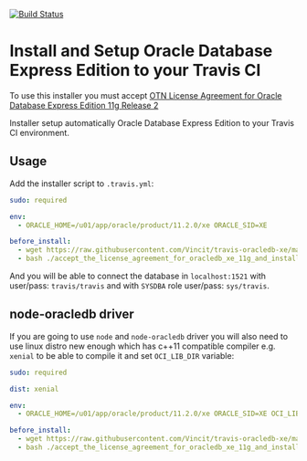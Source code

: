 [![Build Status](https://travis-ci.org/Vincit/travis-oracledb-xe.svg?branch=master)](https://travis-ci.org/Vincit/travis-oracledb-xe)

# Install and Setup Oracle Database Express Edition to your Travis CI

To use this installer you must accept
[OTN License Agreement for Oracle Database Express Edition 11g Release 2](http://www.oracle.com/technetwork/licenses/database-11g-express-license-459621.html)

Installer setup automatically Oracle Database Express Edition to your Travis CI environment.

## Usage

Add the installer script to `.travis.yml`:

```yaml
sudo: required

env:
  - ORACLE_HOME=/u01/app/oracle/product/11.2.0/xe ORACLE_SID=XE

before_install:
  - wget https://raw.githubusercontent.com/Vincit/travis-oracledb-xe/master/accept_the_license_agreement_for_oracledb_xe_11g_and_install.sh
  - bash ./accept_the_license_agreement_for_oracledb_xe_11g_and_install.sh
```

And you will be able to connect the database in `localhost:1521` with user/pass: `travis/travis` and with `SYSDBA` role user/pass: `sys/travis`.

## node-oracledb driver

If you are going to use `node` and `node-oracledb` driver you will also need to use linux distro new enough which has c++11 compatible compiler
e.g. `xenial` to be able to compile it and set `OCI_LIB_DIR` variable:

```yaml
sudo: required

dist: xenial

env:
  - ORACLE_HOME=/u01/app/oracle/product/11.2.0/xe ORACLE_SID=XE OCI_LIB_DIR=/u01/app/oracle/product/11.2.0/xe/lib LD_LIBRARY_PATH=/u01/app/oracle/product/11.2.0/xe/lib

before_install:
  - wget https://raw.githubusercontent.com/Vincit/travis-oracledb-xe/master/accept_the_license_agreement_for_oracledb_xe_11g_and_install.sh
  - bash ./accept_the_license_agreement_for_oracledb_xe_11g_and_install.sh
```
